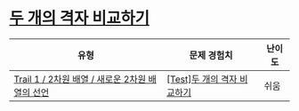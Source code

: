 # [두 개의 격자 비교하기](https://www.codetree.ai/trails/complete/curated-cards/test-compare-two-grid)

|유형|문제 경험치|난이도|
|---|---|---|
|[Trail 1 / 2차원 배열 / 새로운 2차원 배열의 선언](https://www.codetree.ai/trail-info/novice-low/)|[[Test]두 개의 격자 비교하기](https://www.codetree.ai/trails/complete/curated-cards/test-compare-two-grid/)|쉬움|

